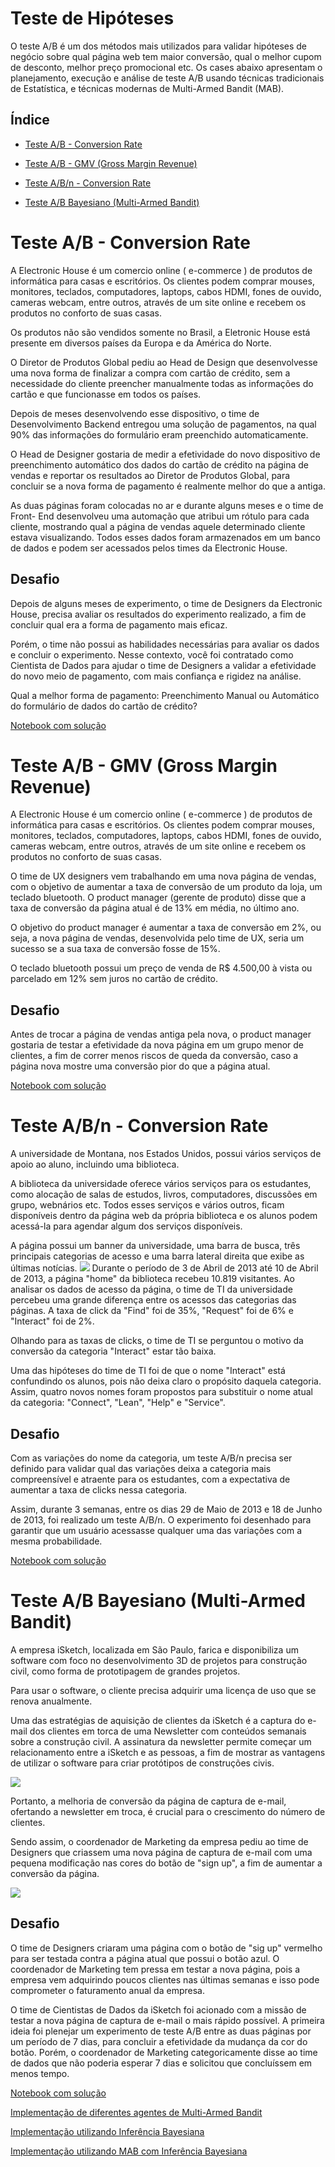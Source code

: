 # Teste de Hipóteses
O teste A/B é um dos métodos mais utilizados para validar hipóteses de negócio sobre qual página web tem maior conversão, qual o melhor cupom de desconto, melhor preço promocional etc. Os cases abaixo apresentam o planejamento, execução e análise de teste A/B usando técnicas tradicionais de Estatística, e técnicas modernas de Multi-Armed Bandit (MAB).

## Índice
* [Teste A/B - Conversion Rate](#teste-ab---conversion-rate)

* [Teste A/B - GMV (Gross Margin Revenue)](#teste-ab---gmv-gross-margin-revenue)

* [Teste A/B/n - Conversion Rate](#teste-abn---conversion-rate)

* [Teste A/B Bayesiano (Multi-Armed Bandit)](#teste-ab-bayesiano-multi-armed-bandit)

# Teste A/B - Conversion Rate
A Electronic House é um comercio online ( e-commerce ) de produtos de informática
para casas e escritórios. Os clientes podem comprar mouses, monitores, teclados,
computadores, laptops, cabos HDMI, fones de ouvido, cameras webcam, entre
outros, através de um site online e recebem os produtos no conforto de suas casas.

Os produtos não são vendidos somente no Brasil, a Eletronic House está presente
em diversos países da Europa e da América do Norte.

O Diretor de Produtos Global pediu ao Head de Design que desenvolvesse uma
nova forma de finalizar a compra com cartão de crédito, sem a necessidade do
cliente preencher manualmente todas as informações do cartão e que funcionasse
em todos os países.

Depois de meses desenvolvendo esse dispositivo, o time de Desenvolvimento
Backend entregou uma solução de pagamentos, na qual 90% das informações do
formulário eram preenchido automaticamente.

O Head de Designer gostaria de medir a efetividade do novo dispositivo de
preenchimento automático dos dados do cartão de crédito na página de vendas e
reportar os resultados ao Diretor de Produtos Global, para concluir se a nova forma
de pagamento é realmente melhor do que a antiga.

As duas páginas foram colocadas no ar e durante alguns meses e o time de Front-
End desenvolveu uma automação que atribui um rótulo para cada cliente,
mostrando qual a página de vendas aquele determinado cliente estava visualizando.
Todos esses dados foram armazenados em um banco de dados e podem ser
acessados pelos times da Electronic House.

## Desafio
Depois de alguns meses de experimento, o time de Designers da Electronic House,
precisa avaliar os resultados do experimento realizado, a fim de concluir qual era a
forma de pagamento mais eficaz.

Porém, o time não possui as habilidades necessárias para avaliar os dados e
concluir o experimento. Nesse contexto, você foi contratado como Cientista de
Dados para ajudar o time de Designers a validar a efetividade do novo meio de
pagamento, com mais confiança e rigidez na análise.

Qual a melhor forma de pagamento: Preenchimento Manual ou Automático do
formulário de dados do cartão de crédito?

[Notebook com solução](teste_ab_gmv.ipynb)

# Teste A/B - GMV (Gross Margin Revenue)
A Electronic House é um comercio online ( e-commerce ) de produtos de informática
para casas e escritórios. Os clientes podem comprar mouses, monitores, teclados,
computadores, laptops, cabos HDMI, fones de ouvido, cameras webcam, entre
outros, através de um site online e recebem os produtos no conforto de suas casas.

O time de UX designers vem trabalhando em uma nova página de vendas, com o
objetivo de aumentar a taxa de conversão de um produto da loja, um teclado bluetooth. O product manager (gerente de produto) disse que a taxa de conversão
da página atual é de 13% em média, no último ano.

O objetivo do product manager é aumentar a taxa de conversão em 2%, ou seja, a
nova página de vendas, desenvolvida pelo time de UX, seria um sucesso se a sua
taxa de conversão fosse de 15%.

O teclado bluetooth possui um preço de venda de R$ 4.500,00 à vista ou parcelado
em 12% sem juros no cartão de crédito.

## Desafio
Antes de trocar a página de vendas antiga pela nova, o product manager gostaria
de testar a efetividade da nova página em um grupo menor de clientes, a fim de
correr menos riscos de queda da conversão, caso a página nova mostre uma
conversão pior do que a página atual.

[Notebook com solução](teste_ab_conversion_rate.ipynb)

# Teste A/B/n - Conversion Rate
A universidade de Montana, nos Estados Unidos, possui vários serviços de apoio ao aluno, incluindo uma biblioteca.

A biblioteca da universidade oferece vários serviços para os estudantes, como alocação de salas de estudos, livros, computadores, discussões em grupo, webnários etc. Todos esses serviços e vários outros, ficam disponíveis dentro da página web da própria biblioteca e os alunos podem acessá-la para agendar algum dos serviços disponíveis.

A página possui um banner da universidade, uma barra de busca, três principais categorias de acesso e uma barra lateral direita que exibe as últimas notícias.
![](img/montana_uni_lib.png)
Durante o período de 3 de Abril de 2013 até 10 de Abril de 2013, a página "home" da biblioteca recebeu 10.819 visitantes. Ao analisar os dados de acesso da página, o time de TI da universidade percebeu uma grande diferença entre os acessos das categorias das páginas. A taxa de click da "Find" foi de 35%, "Request" foi de 6% e "Interact" foi de 2%.

Olhando para as taxas de clicks, o time de TI se perguntou o motivo da conversão da categoria "Interact" estar tão baixa.

Uma das hipóteses do time de TI foi de que o nome "Interact" está confundindo os alunos, pois não deixa claro o propósito daquela categoria. Assim, quatro novos nomes foram propostos para substituir o nome atual da categoria: "Connect", "Lean", "Help" e "Service".

## Desafio
Com as variações do nome da categoria, um teste A/B/n precisa ser definido para validar qual das variações deixa a categoria mais compreensível e atraente para os estudantes, com a expectativa de aumentar a taxa de clicks nessa categoria.

Assim, durante 3 semanas, entre os dias 29 de Maio de 2013 e 18 de Junho de 2013, foi realizado um teste A/B/n. O experimento foi desenhado para garantir que um usuário acessasse qualquer uma das variações com a mesma probabilidade.

[Notebook com solução](teste_abn_conversion.ipynb)

# Teste A/B Bayesiano (Multi-Armed Bandit)
A empresa iSketch, localizada em São Paulo, farica e disponibiliza um software com foco no desenvolvimento 3D de projetos para construção civil, como forma de prototipagem de grandes projetos.

Para usar o software, o cliente precisa adquirir uma licença de uso que se renova anualmente.

Uma das estratégias de aquisição de clientes da iSketch é a captura do e-mail dos clientes em torca de uma Newsletter com conteúdos semanais sobre a construção civil. A assinatura da newsletter permite começar um relacionamento entre a iSketch e as pessoas, a fim de mostrar as vantagens de utilizar o software para criar protótipos de construções civis.

![](img/blue_layout_page.png)

Portanto, a melhoria de conversão da página de captura de e-mail, ofertando a newsletter em troca, é crucial para o crescimento do número de clientes.

Sendo assim, o coordenador de Marketing da empresa pediu ao time de Designers que criassem uma nova página de captura de e-mail com uma pequena modificação nas cores do botão de "sign up", a fim de aumentar a conversão da página.

![](img/red_layout_page.png)

## Desafio
O time de Designers criaram uma página com o botão de "sig up" vermelho para ser testada contra a página atual que possui o botão azul. O coordenador de Marketing tem pressa em testar a nova página, pois a empresa vem adquirindo poucos clientes nas últimas semanas e isso pode comprometer o faturamento anual da empresa.

O time de Cientistas de Dados da iSketch foi acionado com a missão de testar a nova página de captura de e-mail o mais rápido possível. A primeira ideia foi plenejar um experimento de teste A/B entre as duas páginas por um período de 7 dias, para concluir a efetividade da mudança da cor do botão. Porém, o coordenador de Marketing categoricamente disse ao time de dados que não poderia esperar 7 dias e solicitou que concluíssem em menos tempo.

[Notebook com solução](teste_bayesiano.ipynb)

[Implementação de diferentes agentes de Multi-Armed Bandit](mab/)

[Implementação utilizando Inferência Bayesiana](ab_bayesian/)

[Implementação utilizando MAB com Inferência Bayesiana](ab_bayesian_mab/)